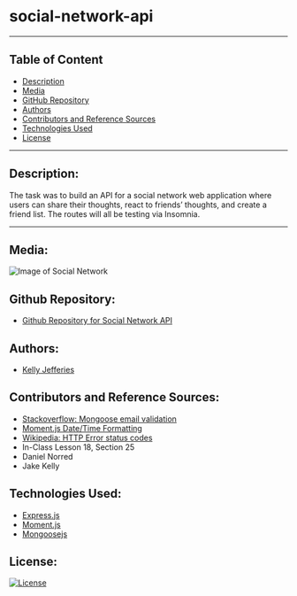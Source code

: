 # social-network-api
----

## Table of Content

- [Description](#description)
- [Media](#media)
- [GitHub Repository](#github-repository)
- [Authors](#authors)  
- [Contributors and Reference Sources](#contributors-and-reference-sources)
- [Technologies Used](#technologies-used) 
- [License](#license)

-------
## Description:  

The task was to build an API for a social network web application where users can share their thoughts, react to friends’ thoughts, and create a friend list.  The routes will all be testing via Insomnia.

------
## Media:

![Image of Social Network](./public/images/sidequest-main.jpg)

## Github Repository:

- [Github Repository for Social Network API](https://github.com/ksjefferies/social-network-api)

## Authors:

- [Kelly Jefferies](https://github.com/ksjefferies)

## Contributors and Reference Sources:

- [Stackoverflow: Mongoose email validation](https://stackoverflow.com/questions/18022365/mongoose-validate-email-syntax)
- [Moment.js Date/Time Formatting](https://momentjscom.readthedocs.io/en/latest/moment/04-displaying/01-format/)
- [Wikipedia: HTTP Error status codes](https://en.wikipedia.org/wiki/List_of_HTTP_status_codes)
- In-Class Lesson 18, Section 25
- Daniel Norred
- Jake Kelly

## Technologies Used:

- [Express.js](https://expressjs.com/)
- [Moment.js](https://momentjs.com/)
- [Mongoosejs](https://mongoosejs.com/docs/)

## License:

[![License](https://img.shields.io/badge/License-MIT%20License-Green)](http://choosealicense.com/licenses/mit/)